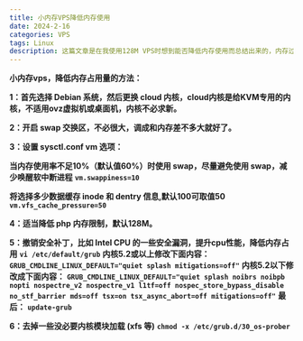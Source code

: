 ```yaml
---
title: 小内存VPS降低内存使用
date: 2024-2-16
categories: VPS
tags: Linux
description: 这篇文章是在我使用128M VPS时想到能否降低内存使用而总结出来的，内存过小的VPS现在也不常见
---
```


**小内存vps，降低内存占用量的方法：**

**1：首先选择 Debian 系统，然后更换 cloud 内核，cloud内核是给KVM专用的内核，不适用ovz虚拟机或桌面机，内核不必求新。**

**2：开启 swap 交换区，不必很大，调成和内存差不多大就好了。**

**3：设置 sysctl.conf vm 选项：**

**当内存使用率不足10%（默认值60%）时使用 swap，尽量避免使用 swap，减少唤醒软中断进程**
**`vm.swappiness=10`**

**将选择多少数据缓存 inode 和 dentry 信息,默认100可取值50**
**`vm.vfs_cache_pressure=50`**

**4：适当降低 php 内存限制，默认128M。**

**5：撤销安全补丁，比如 Intel CPU 的一些安全漏洞，提升cpu性能，降低内存占用**
**`vi /etc/default/grub`**
**内核5.2或以上修改下面内容：**
**`GRUB_CMDLINE_LINUX_DEFAULT="quiet splash mitigations=off"`**
**内核5.2以下修改成下面内容：**
**`GRUB_CMDLINE_LINUX_DEFAULT="quiet splash noibrs noibpb nopti nospectre_v2 nospectre_v1 l1tf=off nospec_store_bypass_disable no_stf_barrier mds=off tsx=on tsx_async_abort=off mitigations=off"`**
**最后：**
**`update-grub`**

**6：去掉一些没必要内核模块加载 (xfs 等)**
**`chmod -x /etc/grub.d/30_os-prober`**
